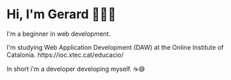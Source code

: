 <h1>Hi, I'm Gerard 👋👨‍💻</h2>
<p>I'm a beginner in web development.</p>
<p>I'm studying Web Application Development (DAW) at the Online Institute of Catalonia. https://ioc.xtec.cat/educacio/ </p>
<p>In short i'm a developer developing myself. ☕😅</p>

